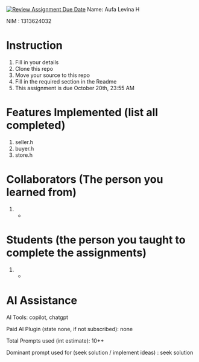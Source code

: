 [![Review Assignment Due Date](https://classroom.github.com/assets/deadline-readme-button-22041afd0340ce965d47ae6ef1cefeee28c7c493a6346c4f15d667ab976d596c.svg)](https://classroom.github.com/a/SCVt0OYF)
Name: Aufa Levina H

NIM : 1313624032

# Instruction
1. Fill in your details
2. Clone this repo
3. Move your source to this repo
4. Fill in the required section in the Readme
5. This assignment is due October 20th, 23:55 AM

# Features Implemented (list all completed)
1. seller.h
2. buyer.h
3. store.h

# Collaborators (The person you learned from)
1. -

# Students (the person you taught to complete the assignments)
1. -

# AI Assistance
AI Tools: copilot, chatgpt

Paid AI Plugin (state none, if not subscribed): none

Total Prompts used (int estimate): 10++

Dominant prompt used for (seek solution / implement ideas) : seek solution

